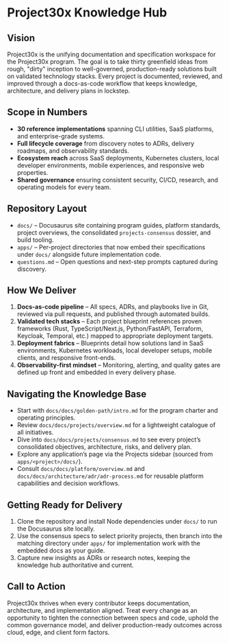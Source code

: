 # Project30x Knowledge Hub

## Vision
Project30x is the unifying documentation and specification workspace for the Project30x program. The goal is to take thirty greenfield ideas from rough, "dirty" inception to well-governed, production-ready solutions built on validated technology stacks. Every project is documented, reviewed, and improved through a docs-as-code workflow that keeps knowledge, architecture, and delivery plans in lockstep.

## Scope in Numbers
- **30 reference implementations** spanning CLI utilities, SaaS platforms, and enterprise-grade systems.
- **Full lifecycle coverage** from discovery notes to ADRs, delivery roadmaps, and observability standards.
- **Ecosystem reach** across SaaS deployments, Kubernetes clusters, local developer environments, mobile experiences, and responsive web properties.
- **Shared governance** ensuring consistent security, CI/CD, research, and operating models for every team.

## Repository Layout
- `docs/` – Docusaurus site containing program guides, platform standards, project overviews, the consolidated `projects-consensus` dossier, and build tooling.
- `apps/` – Per-project directories that now embed their specifications under `docs/` alongside future implementation code.
- `questions.md` – Open questions and next-step prompts captured during discovery.

## How We Deliver
1. **Docs-as-code pipeline** – All specs, ADRs, and playbooks live in Git, reviewed via pull requests, and published through automated builds.
2. **Validated tech stacks** – Each project blueprint references proven frameworks (Rust, TypeScript/Next.js, Python/FastAPI, Terraform, Keycloak, Temporal, etc.) mapped to appropriate deployment targets.
3. **Deployment fabrics** – Blueprints detail how solutions land in SaaS environments, Kubernetes workloads, local developer setups, mobile clients, and responsive front-ends.
4. **Observability-first mindset** – Monitoring, alerting, and quality gates are defined up front and embedded in every delivery phase.

## Navigating the Knowledge Base
- Start with `docs/docs/golden-path/intro.md` for the program charter and operating principles.
- Review `docs/docs/projects/overview.md` for a lightweight catalogue of all initiatives.
- Dive into `docs/docs/projects/consensus.md` to see every project’s consolidated objectives, architecture, risks, and delivery plan.
- Explore any application’s page via the Projects sidebar (sourced from `apps/<project>/docs/`).
- Consult `docs/docs/platform/overview.md` and `docs/docs/architecture/adr/adr-process.md` for reusable platform capabilities and decision workflows.

## Getting Ready for Delivery
1. Clone the repository and install Node dependencies under `docs/` to run the Docusaurus site locally.
2. Use the consensus specs to select priority projects, then branch into the matching directory under `apps/` for implementation work with the embedded docs as your guide.
3. Capture new insights as ADRs or research notes, keeping the knowledge hub authoritative and current.

## Call to Action
Project30x thrives when every contributor keeps documentation, architecture, and implementation aligned. Treat every change as an opportunity to tighten the connection between specs and code, uphold the common governance model, and deliver production-ready outcomes across cloud, edge, and client form factors.

